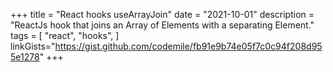 +++
title = "React hooks useArrayJoin"
date = "2021-10-01"
description = "ReactJs hook that joins an Array of Elements with a separating Element."
tags = [
    "react",
    "hooks",
]
linkGists="https://gist.github.com/codemile/fb91e9b74e05f7c0c94f208d955e1278"
+++
